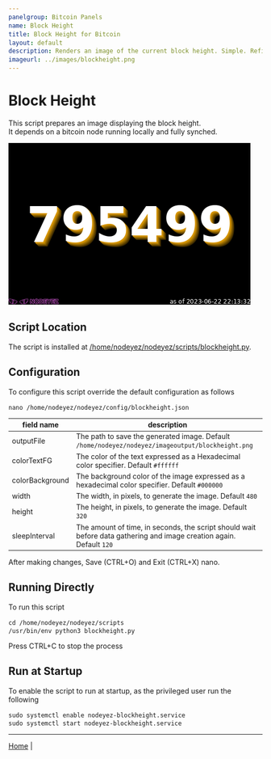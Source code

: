 ```yaml
---
panelgroup: Bitcoin Panels
name: Block Height
title: Block Height for Bitcoin
layout: default
description: Renders an image of the current block height. Simple. Refined.
imageurl: ../images/blockheight.png
---
```


# Block Height

This script prepares an image displaying the block height.  
It depends on a bitcoin node running locally and fully synched.

![sample image depicting the blockheight reads 693131](../images/blockheight.png)

## Script Location

The script is installed at 
[/home/nodeyez/nodeyez/scripts/blockheight.py](../scripts/blockheight.py).

## Configuration

To configure this script override the default configuration as follows

```shell
nano /home/nodeyez/nodeyez/config/blockheight.json
```

| field name | description |
| --- | --- |
| outputFile | The path to save the generated image. Default `/home/nodeyez/nodeyez/imageoutput/blockheight.png` |
| colorTextFG | The color of the text expressed as a Hexadecimal color specifier. Default `#ffffff` |
| colorBackground | The background color of the image expressed as a hexadecimal color specifier. Default `#000000` |
| width | The width, in pixels, to generate the image. Default `480` |
| height | The height, in pixels, to generate the image. Default `320` |
| sleepInterval | The amount of time, in seconds, the script should wait before data gathering and image creation again. Default `120` |

After making changes, Save (CTRL+O) and Exit (CTRL+X) nano.

## Running Directly

To run this script

```shell
cd /home/nodeyez/nodeyez/scripts
/usr/bin/env python3 blockheight.py
```

Press CTRL+C to stop the process

## Run at Startup

To enable the script to run at startup, as the privileged user run the following

```shell
sudo systemctl enable nodeyez-blockheight.service
sudo systemctl start nodeyez-blockheight.service
```


---

[Home](../) | 

